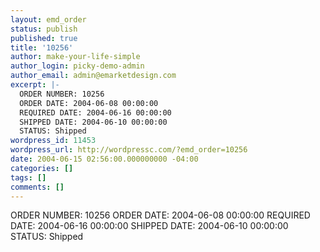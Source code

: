 ```yaml
---
layout: emd_order
status: publish
published: true
title: '10256'
author: make-your-life-simple
author_login: picky-demo-admin
author_email: admin@emarketdesign.com
excerpt: |-
  ORDER NUMBER: 10256
  ORDER DATE: 2004-06-08 00:00:00
  REQUIRED DATE: 2004-06-16 00:00:00
  SHIPPED DATE: 2004-06-10 00:00:00
  STATUS: Shipped
wordpress_id: 11453
wordpress_url: http://wordpressc.com/?emd_order=10256
date: 2004-06-15 02:56:00.000000000 -04:00
categories: []
tags: []
comments: []
---
```

ORDER NUMBER: 10256
ORDER DATE: 2004-06-08 00:00:00
REQUIRED DATE: 2004-06-16 00:00:00
SHIPPED DATE: 2004-06-10 00:00:00
STATUS: Shipped
